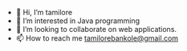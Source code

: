 - 👋 Hi, I’m tamilore
- 👀 I’m interested in Java programming 
- 💞️ I’m looking to collaborate on web applications.
- 📫 How to reach me tamilorebankole@gmail.com

<!---
tamiloreng/tamiloreng is a ✨ special ✨ repository because its `README.md` (this file) appears on your GitHub profile.
You can click the Preview link to take a look at your changes.
--->
